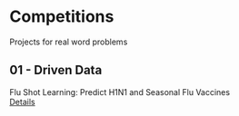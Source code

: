 # Competitions
Projects for real word problems

## 01 - Driven Data
Flu Shot Learning: Predict H1N1 and Seasonal Flu Vaccines <br>
<a href="[URL](https://www.drivendata.org/competitions/66/flu-shot-learning/)">Details</a> 

